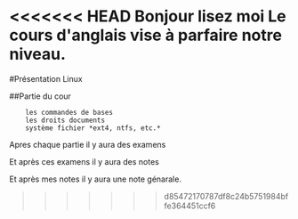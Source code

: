 <<<<<<< HEAD
Bonjour lisez moi
Le cours d'anglais vise à parfaire notre niveau.
=======
#Présentation Linux

##Partie du cour

        les commandes de bases
        les droits documents
        système fichier *ext4, ntfs, etc.*

Apres chaque partie il y aura des examens

Et après ces examens il y aura des notes

Et après mes notes il y aura une note génarale.
>>>>>>> d85472170787df8c24b5751984bffe364451ccf6
